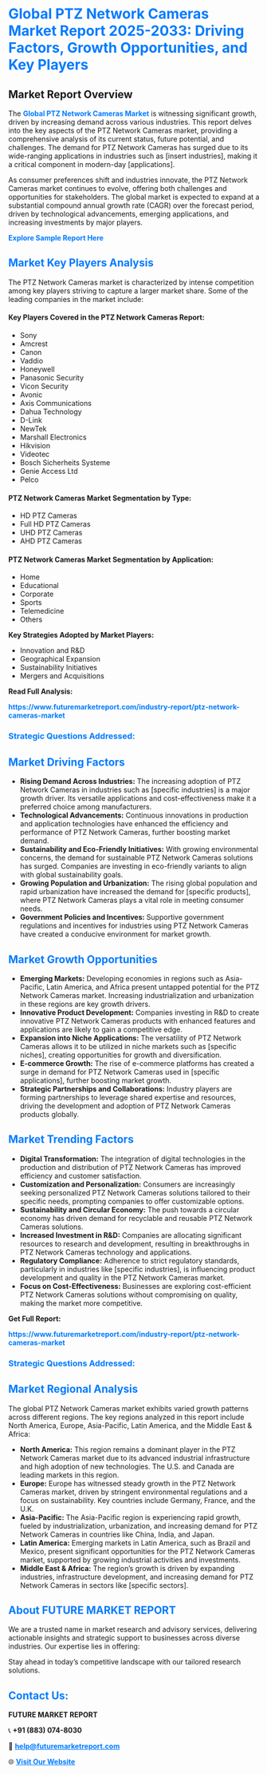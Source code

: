 <h1 style="color: #007BFF;">Global PTZ Network Cameras Market Report 2025-2033: Driving Factors, Growth Opportunities, and Key Players</h1>

<section id="overview">
<h2>Market Report Overview</h2>
<p>The <a href="https://www.futuremarketreport.com/industry-report/ptz-network-cameras-market" style="color: #007BFF; text-decoration: none;"><strong>Global PTZ Network Cameras Market</strong></a> is witnessing significant growth, driven by increasing demand across various industries. This report delves into the key aspects of the PTZ Network Cameras market, providing a comprehensive analysis of its current status, future potential, and challenges. The demand for PTZ Network Cameras has surged due to its wide-ranging applications in industries such as [insert industries], making it a critical component in modern-day [applications].</p>
<p>As consumer preferences shift and industries innovate, the PTZ Network Cameras market continues to evolve, offering both challenges and opportunities for stakeholders. The global market is expected to expand at a substantial compound annual growth rate (CAGR) over the forecast period, driven by technological advancements, emerging applications, and increasing investments by major players.</p>
</section>

<section id="overview">
<p><a href="https://www.futuremarketreport.com/request-sample/reportId=115598" style="color: #007BFF; text-decoration: none;"><strong>Explore Sample Report Here</strong></a></p>
</section>

<section id="key-players">
<h2 style="color: #007BFF;">Market Key Players Analysis</h2>
<p>The PTZ Network Cameras market is characterized by intense competition among key players striving to capture a larger market share. Some of the leading companies in the market include:</p>
<h4>Key Players Covered in the PTZ Network Cameras Report:</h4>
<ul><li>Sony</li><li>Amcrest</li><li>Canon</li><li>Vaddio</li><li>Honeywell</li><li>Panasonic Security</li><li>Vicon Security</li><li>Avonic</li><li>Axis Communications</li><li>Dahua Technology</li><li>D-Link</li><li>NewTek</li><li>Marshall Electronics</li><li>Hikvision</li><li>Videotec</li><li>Bosch Sicherheits Systeme</li><li>Genie Access Ltd</li><li>Pelco</li></ul>
<h4>PTZ Network Cameras Market Segmentation by Type:</h4>
<ul><li>HD PTZ Cameras</li><li>Full HD PTZ Cameras</li><li>UHD PTZ Cameras</li><li>AHD PTZ Cameras</li></ul>

<h4>PTZ Network Cameras Market Segmentation by Application:</h4>
<ul><li>Home</li><li>Educational</li><li>Corporate</li><li>Sports</li><li>Telemedicine</li><li>Others</li></ul>
<p><strong>Key Strategies Adopted by Market Players:</strong></p>
<ul>
<li>Innovation and R&D</li>
<li>Geographical Expansion</li>
<li>Sustainability Initiatives</li>
<li>Mergers and Acquisitions</li>
</ul>
</section>

<section>
<p><strong>Read Full Analysis: </strong></p><a href="https://www.futuremarketreport.com/industry-report/ptz-network-cameras-market" style="color: #007BFF; text-decoration: none;"><strong>https://www.futuremarketreport.com/industry-report/ptz-network-cameras-market</strong></a>
<h3 style="color: #007BFF;">Strategic Questions Addressed:</h3>
</section>

<section id="driving-factors">
<h2 style="color: #007BFF;">Market Driving Factors</h2>
<ul>
<li><strong>Rising Demand Across Industries:</strong> The increasing adoption of PTZ Network Cameras in industries such as [specific industries] is a major growth driver. Its versatile applications and cost-effectiveness make it a preferred choice among manufacturers.</li>
<li><strong>Technological Advancements:</strong> Continuous innovations in production and application technologies have enhanced the efficiency and performance of PTZ Network Cameras, further boosting market demand.</li>
<li><strong>Sustainability and Eco-Friendly Initiatives:</strong> With growing environmental concerns, the demand for sustainable PTZ Network Cameras solutions has surged. Companies are investing in eco-friendly variants to align with global sustainability goals.</li>
<li><strong>Growing Population and Urbanization:</strong> The rising global population and rapid urbanization have increased the demand for [specific products], where PTZ Network Cameras plays a vital role in meeting consumer needs.</li>
<li><strong>Government Policies and Incentives:</strong> Supportive government regulations and incentives for industries using PTZ Network Cameras have created a conducive environment for market growth.</li>
</ul>
</section>

<section id="growth-opportunities">
<h2 style="color: #007BFF;">Market Growth Opportunities</h2>
<ul>
<li><strong>Emerging Markets:</strong> Developing economies in regions such as Asia-Pacific, Latin America, and Africa present untapped potential for the PTZ Network Cameras market. Increasing industrialization and urbanization in these regions are key growth drivers.</li>
<li><strong>Innovative Product Development:</strong> Companies investing in R&D to create innovative PTZ Network Cameras products with enhanced features and applications are likely to gain a competitive edge.</li>
<li><strong>Expansion into Niche Applications:</strong> The versatility of PTZ Network Cameras allows it to be utilized in niche markets such as [specific niches], creating opportunities for growth and diversification.</li>
<li><strong>E-commerce Growth:</strong> The rise of e-commerce platforms has created a surge in demand for PTZ Network Cameras used in [specific applications], further boosting market growth.</li>
<li><strong>Strategic Partnerships and Collaborations:</strong> Industry players are forming partnerships to leverage shared expertise and resources, driving the development and adoption of PTZ Network Cameras products globally.</li>
</ul>
</section>

<section id="trending-factors">
<h2 style="color: #007BFF;">Market Trending Factors</h2>
<ul>
<li><strong>Digital Transformation:</strong> The integration of digital technologies in the production and distribution of PTZ Network Cameras has improved efficiency and customer satisfaction.</li>
<li><strong>Customization and Personalization:</strong> Consumers are increasingly seeking personalized PTZ Network Cameras solutions tailored to their specific needs, prompting companies to offer customizable options.</li>
<li><strong>Sustainability and Circular Economy:</strong> The push towards a circular economy has driven demand for recyclable and reusable PTZ Network Cameras solutions.</li>
<li><strong>Increased Investment in R&D:</strong> Companies are allocating significant resources to research and development, resulting in breakthroughs in PTZ Network Cameras technology and applications.</li>
<li><strong>Regulatory Compliance:</strong> Adherence to strict regulatory standards, particularly in industries like [specific industries], is influencing product development and quality in the PTZ Network Cameras market.</li>
<li><strong>Focus on Cost-Effectiveness:</strong> Businesses are exploring cost-efficient PTZ Network Cameras solutions without compromising on quality, making the market more competitive.</li>
</ul>
</section>

<section>
<p><strong>Get Full Report: </strong></p><a href="https://www.futuremarketreport.com/industry-report/ptz-network-cameras-market" style="color: #007BFF; text-decoration: none;"><strong>https://www.futuremarketreport.com/industry-report/ptz-network-cameras-market</strong></a>
<h3 style="color: #007BFF;">Strategic Questions Addressed:</h3>
</section>


<section id="regional-analysis">
<h2 style="color: #007BFF;">Market Regional Analysis</h2>
<p>The global PTZ Network Cameras market exhibits varied growth patterns across different regions. The key regions analyzed in this report include North America, Europe, Asia-Pacific, Latin America, and the Middle East & Africa:</p>
<ul>
<li><strong>North America:</strong> This region remains a dominant player in the PTZ Network Cameras market due to its advanced industrial infrastructure and high adoption of new technologies. The U.S. and Canada are leading markets in this region.</li>
<li><strong>Europe:</strong> Europe has witnessed steady growth in the PTZ Network Cameras market, driven by stringent environmental regulations and a focus on sustainability. Key countries include Germany, France, and the U.K.</li>
<li><strong>Asia-Pacific:</strong> The Asia-Pacific region is experiencing rapid growth, fueled by industrialization, urbanization, and increasing demand for PTZ Network Cameras in countries like China, India, and Japan.</li>
<li><strong>Latin America:</strong> Emerging markets in Latin America, such as Brazil and Mexico, present significant opportunities for the PTZ Network Cameras market, supported by growing industrial activities and investments.</li>
<li><strong>Middle East & Africa:</strong> The region’s growth is driven by expanding industries, infrastructure development, and increasing demand for PTZ Network Cameras in sectors like [specific sectors].</li>
</ul>
</section>

<footer>
<h2 style="color: #007BFF;">About FUTURE MARKET REPORT</h2>
<p>We are a trusted name in market research and advisory services, delivering actionable insights and strategic support to businesses across diverse industries. Our expertise lies in offering:</p>

<p>Stay ahead in today’s competitive landscape with our tailored research solutions.</p>

<h2 style="color: #007BFF;">Contact Us:</h2>
<p><strong>FUTURE MARKET REPORT</strong></p>
<p>📞 <strong>+91 (883) 074-8030</strong></p>
<p>📧 <strong><a href="mailto:help@futuremarketreport.com" style="color: #007BFF;">help@futuremarketreport.com</a></strong></p>
<p>🌐 <strong><a href="https://www.futuremarketreport.com/" style="color: #007BFF;">Visit Our Website</a></strong></p>
</footer>